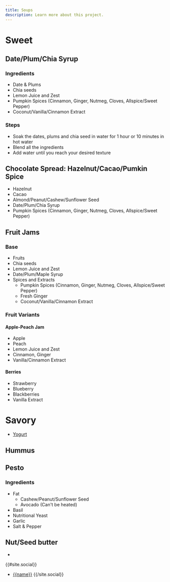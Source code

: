 ```yaml
---
title: Soups
description: Learn more about this project.
---
```


# Sweet

## Date/Plum/Chia Syrup

### Ingredients
- Date & Plums
- Chia seeds
- Lemon Juice and Zest
- Pumpkin Spices (Cinnamon, Ginger, Nutmeg, Cloves, Allspice/Sweet Pepper)
- Coconut/Vanilla/Cinnamon Extract

### Steps
- Soak the dates, plums and chia seed in water for 1 hour or 10 minutes in hot water
- Blend all the ingredients
- Add water until you reach your desired texture

## Chocolate Spread: Hazelnut/Cacao/Pumkin Spice
- Hazelnut
- Cacao
- Almond/Peanut/Cashew/Sunflower Seed
- Date/Plum/Chia Syrup
- Pumpkin Spices (Cinnamon, Ginger, Nutmeg, Cloves, Allspice/Sweet Pepper)

## Fruit Jams

### Base

- Fruits
- Chia seeds
- Lemon Juice and Zest
- Date/Plum/Maple Syrup
- Spices and Extracts
    - Pumpkin Spices (Cinnamon, Ginger, Nutmeg, Cloves, Allspice/Sweet Pepper)
    - Fresh Ginger
    - Coconut/Vanilla/Cinnamon Extract

### Fruit Variants

#### Apple-Peach Jam
- Apple
- Peach
- Lemon Juice and Zest
- Cinnamon, Ginger
- Vanilla/Cinnamon Extract

#### Berries
- Strawberry
- Blueberry
- Blackberries
- Vanilla Extract

# Savory

- [Yogurt](./milks_yogurts.md)

## Hummus

## Pesto

### Ingredients

- Fat
    - Cashew/Peanut/Sunflower Seed
    - Avocado (Can't be heated)
- Basil
- Nutritional Yeast
- Garlic
- Salt & Pepper

## Nut/Seed butter
- 

{{#site.social}}
- [{{name}}]({{url}})
{{/site.social}}
